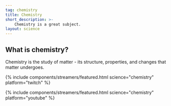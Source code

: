 ```yaml
---
tag: chemistry
title: Chemistry
short_description: >-
    Chemistry is a great subject.
layout: science
---
```

## What is chemistry?

Chemistry is the study of matter - its structure, properties, and changes that matter undergoes.

{% include components/streamers/featured.html science="chemistry" platform="twitch" %}

{% include components/streamers/featured.html science="chemistry" platform="youtube" %}
